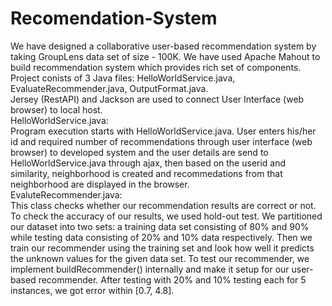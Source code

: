 # Recomendation-System
We have designed a collaborative user-based recommendation system by taking GroupLens data set of size - 100K. We have used Apache Mahout to build recommendation system which provides rich set of components. <br /> 
Project conists of 3 Java files: HelloWorldService.java, EvaluateRecommender.java, OutputFormat.java. <br /> 
Jersey (RestAPI) and Jackson are used to connect User Interface (web browser) to local host. <br />
HelloWorldService.java: <br />
Program execution starts with HelloWorldService.java. 
User enters his/her id and required number of recommendations through user interface (web browser) to developed system and the user details are send to HelloWorldService.java through ajax, then based on the userid and similarity, neighborhood is created and recommedations from that neighborhood are displayed in the browser. <br />
EvaluteRecommender.java: <br />
This class checks whether our recommendation results are correct or not. To check the accuracy of our results, we used hold-out test. We partitioned our dataset into two sets: a training data set consisting of 80% and 90% while testing data consisting of 20% and 10% data respectively. Then we train our recommender using the training set and look how well it predicts the unknown values for the given data set. To test our recommender, we implement buildRecommender() internally and make it setup for our user-based recommender.
After testing with 20% and 10% testing each for 5 instances, we got error within [0.7, 4.8].

